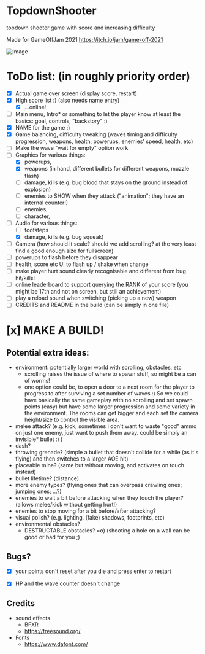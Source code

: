 # TopdownShooter
 topdown shooter game with score and increasing difficulty
 
 Made for GameOffJam 2021
https://itch.io/jam/game-off-2021

 
![image](https://user-images.githubusercontent.com/55601645/142392500-eda6ed54-1a5e-4c80-9382-307c922db678.png)

# ToDo list: (in roughly priority order)
- [x] Actual game over screen (display score, restart)
- [x] High score list :) (also needs name entry)
  -   [x] ...online!
- [ ] Main menu, Intro* or something to let the player know at least the basics: goal, controls, "backstory" :)
- [x] NAME for the game :)
- [x] Game balancing, difficulty tweaking (waves timing and difficulty progression, weapons, health, powerups, enemies' speed, health, etc)
- [ ] Make the wave "wait for empty" option work
- [ ] Graphics for various things:
  -  [x] powerups,
  -  [x] weapons (in hand, different bullets for different weapons, muzzle flash)
  -  [ ] damage, kills (e.g. bug blood that stays on the ground instead of explosion) 
  -  [ ] enemies to SHOW when they attack ("animation"; they have an internal counter!)
  -  [ ] enemies,
  -  [ ] character,
- [ ] Audio for various things:
  -  [ ] footsteps
  -  [x] damage, kills (e.g. bug squeak)
- [ ] Camera (how should it scale? should we add scrolling? at the very least find a good enough size for fullscreen)
- [ ] powerups to flash before they disappear
- [ ] health, score etc UI to flash up / shake when change
- [ ] make player hurt sound clearly recognisable and different from bug hit/kills!
- [ ] online leaderboard to support querying the RANK of your score (you might be 17th and not on screen, but still an achievement)
- [ ] play a reload sound when switching (picking up a new) weapon
- [ ] CREDITS and README in the build (can be simply in one file)

# [x] MAKE A BUILD!

## Potential extra ideas:
- environment: potentially larger world with scrolling, obstacles, etc
  -   scrolling raises the issue of where to spawn stuff, so might be a can of worms!
  -   one option could be, to open a door to a next room for the player to progress to after surviving a set number of waves :) So we could have basically the same gameplay with no scrolling and set spawn points (easy) but have some larger progression and some variety in the environment. The rooms can get bigger and each set the camera height/size to control the visible area.
- melee attack? (e.g. kick; sometimes i don't want to waste "good" ammo on just one enemy, just want to push them away. could be simply an invisible* bullet :) )
- dash?
- throwing grenade? (simple a bullet that doesn't collide for a while (as it's flying) and then switches to a larger AOE hit)
- placeable mine? (same but without moving, and activates on touch instead)
- bullet lifetime? (distance)
- more enemy types? (flying ones that can overpass crawling ones; jumping ones; ...?)
- enemies to wait a bit before attacking when they touch the player? (allows melee/kick without getting hurt!)
- enemies to stop moving for a bit before/after attacking?
- visual polish? (e.g. lighting, (fake) shadows, footprints, etc)
- environmental obstacles?
  - DESTRUCTABLE obstacles? =o) (shooting a hole on a wall can be good or bad for you ;)

## Bugs?
- [x] your points don't reset after you die and press enter to restart
- [x] HP and the wave counter doesn't change


## Credits
- sound effects
  - BFXR
  - https://freesound.org/
- Fonts
  - https://www.dafont.com/

